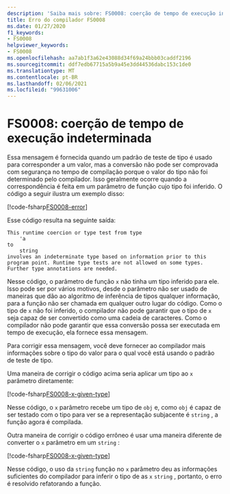 ```yaml
---
description: 'Saiba mais sobre: FS0008: coerção de tempo de execução indeterminado'
title: Erro do compilador FS0008
ms.date: 01/27/2020
f1_keywords:
- FS0008
helpviewer_keywords:
- FS0008
ms.openlocfilehash: aa7ab1f3a62e43088d34f69a24bbb03caddf2196
ms.sourcegitcommit: ddf7edb67715a5b9a45e3dd44536dabc153c1de0
ms.translationtype: MT
ms.contentlocale: pt-BR
ms.lasthandoff: 02/06/2021
ms.locfileid: "99631006"
---
```

# <a name="fs0008-indeterminate-runtime-coercion"></a>FS0008: coerção de tempo de execução indeterminada

Essa mensagem é fornecida quando um padrão de teste de tipo é usado para corresponder a um valor, mas a conversão não pode ser comprovada com segurança no tempo de compilação porque o valor do tipo não foi determinado pelo compilador. Isso geralmente ocorre quando a correspondência é feita em um parâmetro de função cujo tipo foi inferido.  O código a seguir ilustra um exemplo disso:

[!code-fsharp[FS0008-error](~/samples/snippets/fsharp/compiler-messages/fs0008.fsx#L2-L5)]

Esse código resulta na seguinte saída:

```text
This runtime coercion or type test from type
    'a
to
    string
involves an indeterminate type based on information prior to this program point. Runtime type tests are not allowed on some types. Further type annotations are needed.
```

Nesse código, o parâmetro de função `x` não tinha um tipo inferido para ele. Isso pode ser por vários motivos, desde o parâmetro não ser usado de maneiras que dão ao algoritmo de inferência de tipos qualquer informação, para a função não ser chamada em qualquer outro lugar do código.  Como o tipo de `x` não foi inferido, o compilador não pode garantir que o tipo de `x` seja capaz de ser convertido como uma cadeia de caracteres.  Como o compilador não pode garantir que essa conversão possa ser executada em tempo de execução, ela fornece essa mensagem.

Para corrigir essa mensagem, você deve fornecer ao compilador mais informações sobre o tipo do valor para o qual você está usando o padrão de teste de tipo.

Uma maneira de corrigir o código acima seria aplicar um tipo ao `x` parâmetro diretamente:

[!code-fsharp[FS0008-x-given-type](~/samples/snippets/fsharp/compiler-messages/fs0008.fsx#L8-L11)]

Nesse código, o `x` parâmetro recebe um tipo de `obj` e, como `obj` é capaz de ser testado com o tipo para ver se a representação subjacente é `string` , a função agora é compilada.

Outra maneira de corrigir o código errôneo é usar uma maneira diferente de converter o `x` parâmetro em um `string` :

[!code-fsharp[FS0008-x-given-type](~/samples/snippets/fsharp/compiler-messages/fs0008.fsx#L14-L15)]

Nesse código, o uso da `string` função no `x` parâmetro deu as informações suficientes do compilador para inferir o tipo de as `x` `string` , portanto, o erro é resolvido refatorando a função.
